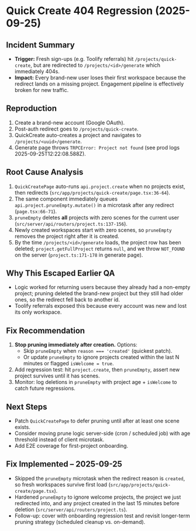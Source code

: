# Quick Create 404 Regression (2025-09-25)

## Incident Summary
- **Trigger:** Fresh sign-ups (e.g. Toolify referrals) hit `/projects/quick-create`, but are redirected to `/projects/<id>/generate` which immediately 404s.
- **Impact:** Every brand-new user loses their first workspace because the redirect lands on a missing project. Engagement pipeline is effectively broken for new traffic.

## Reproduction
1. Create a brand-new account (Google OAuth).
2. Post-auth redirect goes to `/projects/quick-create`.
3. QuickCreate auto-creates a project and navigates to `/projects/<uuid>/generate`.
4. Generate page throws `TRPCError: Project not found` (see prod logs 2025-09-25T12:22:08.588Z).

## Root Cause Analysis
1. `QuickCreatePage` auto-runs `api.project.create` when no projects exist, then redirects (`src/app/projects/quick-create/page.tsx:36-64`).
2. The same component immediately queues `api.project.pruneEmpty.mutate()` in a microtask after any redirect (`page.tsx:66-71`).
3. `pruneEmpty` deletes **all** projects with zero scenes for the current user (`src/server/api/routers/project.ts:137-156`).
4. Newly created workspaces start with zero scenes, so `pruneEmpty` removes the project right after it is created.
5. By the time `/projects/<id>/generate` loads, the project row has been deleted; `project.getFullProject` returns `null`, and we throw `NOT_FOUND` on the server (`project.ts:171-178` in generate page).

## Why This Escaped Earlier QA
- Logic worked for returning users because they already had a non-empty project; pruning deleted the brand-new project but they still had older ones, so the redirect fell back to another id.
- Toolify referrals exposed this because every account was new and lost its only workspace.

## Fix Recommendation
1. **Stop pruning immediately after creation.** Options:
   - Skip `pruneEmpty` when `reason === 'created'` (quickest patch).
   - Or update `pruneEmpty` to ignore projects created within the last N minutes or flagged `isWelcome = true`.
2. Add regression test: hit `project.create`, then `pruneEmpty`, assert new project survives until it has scenes.
3. Monitor: log deletions in `pruneEmpty` with project age + `isWelcome` to catch future regressions.

## Next Steps
- Patch `QuickCreatePage` to defer pruning until after at least one scene exists.
- Consider moving prune logic server-side (cron / scheduled job) with age threshold instead of client microtask.
- Add E2E coverage for first-project onboarding.

## Fix Implemented – 2025-09-25
- Skipped the `pruneEmpty` microtask when the redirect reason is `created`, so fresh workspaces survive first load (`src/app/projects/quick-create/page.tsx`).
- Hardened `pruneEmpty` to ignore welcome projects, the project we just redirected into, and any project created in the last 15 minutes before deletion (`src/server/api/routers/project.ts`).
- Follow-up: cover with onboarding regression test and revisit longer-term pruning strategy (scheduled cleanup vs. on-demand).
